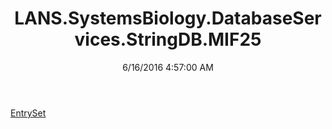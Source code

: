 ﻿---
title: LANS.SystemsBiology.DatabaseServices.StringDB.MIF25
date: 6/16/2016 4:57:00 AM
---

[EntrySet](T-LANS.SystemsBiology.DatabaseServices.StringDB.MIF25.EntrySet.html)
